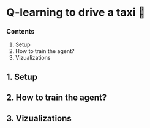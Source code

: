 # Q-learning to drive a taxi 🚕



### Contents

1. Setup 
2. How to train the agent? 
3. Vizualizations

## 1. Setup

## 2. How to train the agent?

## 3. Vizualizations

